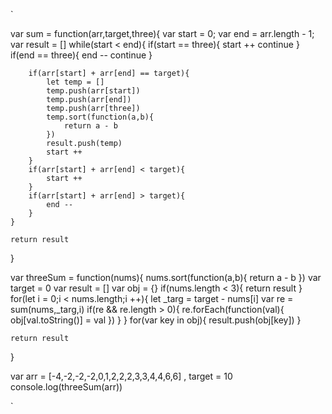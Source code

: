 
`

var sum = function(arr,target,three){
    var start = 0;
    var end = arr.length - 1;
    var result = []
    while(start < end){
        if(start == three){
            start ++
            continue
        }
        if(end == three){
            end --
            continue
        }                

        if(arr[start] + arr[end] == target){
            let temp = []
            temp.push(arr[start])
            temp.push(arr[end])
            temp.push(arr[three])
            temp.sort(function(a,b){
                return a - b
            })
            result.push(temp)
            start ++
        }
        if(arr[start] + arr[end] < target){
            start ++
        }
        if(arr[start] + arr[end] > target){
            end --
        }
    }

    return result
}

var threeSum = function(nums){
    nums.sort(function(a,b){
        return a - b
    })
    var target = 0
    var result = []
    var obj = {}
    if(nums.length < 3){
        return result
    }
    for(let i = 0;i < nums.length;i ++){
        let _targ = target - nums[i]
        var re = sum(nums,_targ,i)
        if(re && re.length > 0){
            re.forEach(function(val){
                obj[val.toString()] = val
            })
        }
    }
    for(var key in obj){
        result.push(obj[key])
    }

    return result
}



var arr = [-4,-2,-2,-2,0,1,2,2,2,3,3,4,4,6,6] , target = 10
console.log(threeSum(arr))

`
